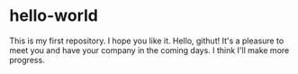 # hello-world
This is my first repository. I hope you like it.
Hello, githut! It's a pleasure to meet you and have your company in the coming days. I think I'll make more progress.
